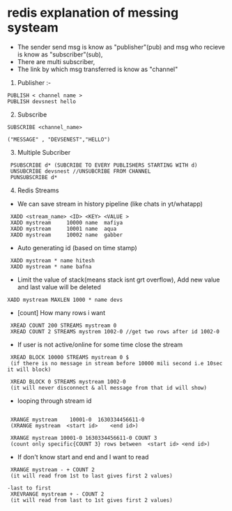 # redis explanation of messing systeam

- The sender send msg is know as "publisher"(pub) and msg who recieve is know as "subscriber"(sub),
- There are multi subscriber,
- The link by which msg transferred is know as "channel"

1. Publisher :- 
```
PUBLISH < channel name >
PUBLISH devsnest hello
```
2. Subscribe
```
SUBSCRIBE <channel_name>

("MESSAGE" , "DEVSENEST","HELLO")

```
3. Multiple Subcriber
```
 PSUBSCRIBE d* (SUBCRIBE TO EVERY PUBLISHERS STARTING WITH d)
 UNSUBCRIBE devsnest //UNSUBCRIBE FROM CHANNEL
 PUNSUBSCRIBE d*
```
4. Redis Streams
- We can save stream in history pipeline (like chats in yt/whatapp)
```
 XADD <stream_name> <ID> <KEY> <VALUE >
 XADD mystream     10000 name  mafiya
 XADD mystream     10001 name  aqua
 XADD mystream     10002 name  gabber
```
- Auto generating id (based on time stamp)
```
 XADD mystream * name hitesh
 XADD mystream * name bafna
```
- Limit the value of stack(means stack isnt grt overflow), Add new value and last value will be deleted
```
XADD mystream MAXLEN 1000 * name devs
```
- [count] How many rows i want
```
 XREAD COUNT 200 STREAMS mystream 0
 XREAD COUNT 2 STREAMS mystrem 1002-0 //get two rows after id 1002-0
```
- If user is not active/online for some time close the stream
```
 XREAD BLOCK 10000 STREAMS mystream 0 $
 (if there is no message in stream before 10000 mili second i.e 10sec it will block)

 XREAD BLOCK 0 STREAMS mystream 1002-0
 (it will never disconnect & all message from that id will show)
```
- looping through stream id
```

 XRANGE mystream    10001-0  1630334456611-0
 (XRANGE mystream  <start id>    <end id>)

 XRANGE mystream 10001-0 1630334456611-0 COUNT 3
 (count only specific{COUNT 3} rows between  <start id> <end id>)
```
- If don't know start and end and I want to read
```
 XRANGE mystream - + COUNT 2
 (it will read from 1st to last gives first 2 values)
```
```
-last to first 
 XREVRANGE mystream + - COUNT 2
 (it will read from last to 1st gives first 2 values)
```


